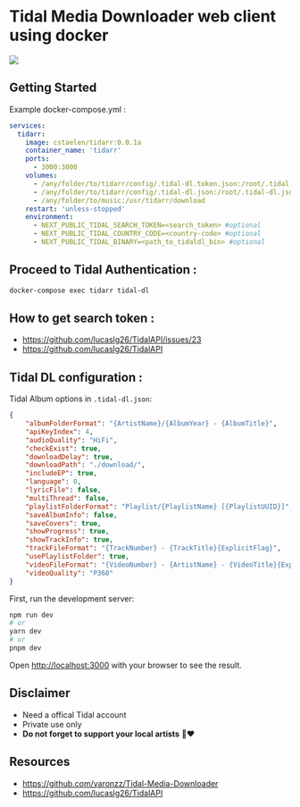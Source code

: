 # Tidal Media Downloader web client using docker
<img src="https://github.com/cstaelen/tidarr/blob/main/screenshot.png?raw=true" />

## Getting Started

Example docker-compose.yml : 
```yaml
services:
  tidarr:
    image: cstaelen/tidarr:0.0.1a
    container_name: 'tidarr'
    ports:
      - 3000:3000
    volumes:
      - /any/folder/to/tidarr/config/.tidal-dl.token.json:/root/.tidal-dl.token.json
      - /any/folder/to/tidarr/config/.tidal-dl.json:/root/.tidal-dl.json
      - /any/folder/to/music:/usr/tidarr/download
    restart: 'unless-stopped'
    environment:
      - NEXT_PUBLIC_TIDAL_SEARCH_TOKEN=<search_token> #optional
      - NEXT_PUBLIC_TIDAL_COUNTRY_CODE=<country-code> #optional
      - NEXT_PUBLIC_TIDAL_BINARY=<path_to_tidaldl_bin> #optional
```
## Proceed to Tidal Authentication : 
```bash 
docker-compose exec tidarr tidal-dl
```

## How to get search token : 
- https://github.com/lucaslg26/TidalAPI/issues/23
- https://github.com/lucaslg26/TidalAPI

## Tidal DL configuration : 
Tidal Album options in `.tidal-dl.json`:
```json
{
    "albumFolderFormat": "{ArtistName}/{AlbumYear} - {AlbumTitle}",
    "apiKeyIndex": 4,
    "audioQuality": "HiFi",
    "checkExist": true,
    "downloadDelay": true,
    "downloadPath": "./download/",
    "includeEP": true,
    "language": 0,
    "lyricFile": false,
    "multiThread": false,
    "playlistFolderFormat": "Playlist/{PlaylistName} [{PlaylistUUID}]",
    "saveAlbumInfo": false,
    "saveCovers": true,
    "showProgress": true,
    "showTrackInfo": true,
    "trackFileFormat": "{TrackNumber} - {TrackTitle}{ExplicitFlag}",
    "usePlaylistFolder": true,
    "videoFileFormat": "{VideoNumber} - {ArtistName} - {VideoTitle}{ExplicitFlag}",
    "videoQuality": "P360"
}
```


First, run the development server:

```bash
npm run dev
# or
yarn dev
# or
pnpm dev
```

Open [http://localhost:3000](http://localhost:3000) with your browser to see the result.

## Disclaimer
- Need a offical Tidal account
- Private use only
- **Do not forget to support your local artists** 🙏❤️

## Resources
- https://github.com/yaronzz/Tidal-Media-Downloader
- https://github.com/lucaslg26/TidalAPI